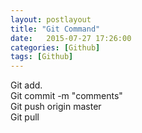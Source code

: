 ```yaml
---
layout: postlayout
title: "Git Command"
date:   2015-07-27 17:26:00 
categories: [Github]
tags: [Github]
---
```

  Git add.<br />
  Git commit -m "comments"<br />
  Git push origin master<br />
  Git pull<br />